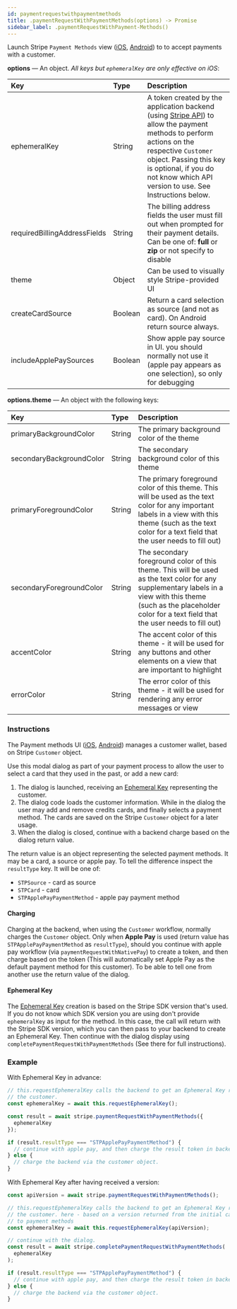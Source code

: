 ```yaml
---
id: paymentrequestwithpaymentmethods
title: .paymentRequestWithPaymentMethods(options) -> Promise
sidebar_label: .paymentRequestWithPayment-Methods()
---
```


Launch Stripe `Payment Methods` view ([iOS](https://stripe.com/docs/mobile/ios/custom#stppaymentoptionsviewcontroller), [Android](https://stripe.com/docs/mobile/android/customer-information#let-your-user-select-their-payment-method)) to to accept payments with a customer.

**options** — An object. _All keys but `ephemeralKey` are only effective on iOS_:

| Key                          | Type    | Description                                                                                                                                                                                                                                                                                                        |
| :--------------------------- | :------ | :----------------------------------------------------------------------------------------------------------------------------------------------------------------------------------------------------------------------------------------------------------------------------------------------------------------- |
| ephemeralKey                 | String  | A token created by the application backend (using [Stripe API](https://stripe.com/docs/mobile/ios/standard#ephemeral-key)) to allow the payment methods to perform actions on the respective `Customer` object. Passing this key is optional, if you do not know which API version to use. See Instructions below. |
| requiredBillingAddressFields | String  | The billing address fields the user must fill out when prompted for their payment details. Can be one of: **full** or **zip** or not specify to disable                                                                                                                                                            |
| theme                        | Object  | Can be used to visually style Stripe-provided UI                                                                                                                                                                                                                                                                   |
| createCardSource             | Boolean | Return a card selection as source (and not as card). On Android return source always.                                                                                                                                                                                                                              |
| includeApplePaySources       | Boolean | Show apple pay source in UI. you should normally not use it (apple pay appears as one selection), so only for debugging                                                                                                                                                                                            |

**options.theme** — An object with the following keys:

| Key                      | Type   | Description                                                                                                                                                                                                               |
| :----------------------- | :----- | :------------------------------------------------------------------------------------------------------------------------------------------------------------------------------------------------------------------------ |
| primaryBackgroundColor   | String | The primary background color of the theme                                                                                                                                                                                 |
| secondaryBackgroundColor | String | The secondary background color of this theme                                                                                                                                                                              |
| primaryForegroundColor   | String | The primary foreground color of this theme. This will be used as the text color for any important labels in a view with this theme (such as the text color for a text field that the user needs to fill out)              |
| secondaryForegroundColor | String | The secondary foreground color of this theme. This will be used as the text color for any supplementary labels in a view with this theme (such as the placeholder color for a text field that the user needs to fill out) |
| accentColor              | String | The accent color of this theme - it will be used for any buttons and other elements on a view that are important to highlight                                                                                             |
| errorColor               | String | The error color of this theme - it will be used for rendering any error messages or view                                                                                                                                  |

### Instructions

The Payment methods UI ([iOS](https://stripe.com/docs/mobile/ios/custom#stppaymentoptionsviewcontroller), [Android](https://stripe.com/docs/mobile/android/customer-information#let-your-user-select-their-payment-method)) manages a customer wallet, based on Stripe `Customer` object.

Use this modal dialog as part of your payment process to allow the user to select a card that they used in the past, or add a new card:

1. The dialog is launched, receiving an [Ephemeral Key](https://stripe.com/docs/mobile/ios/standard#ephemeral-key) representing the customer.
2. The dialog code loads the customer information. While in the dialog the user may add and remove credits cards, and finally selects a payment method. The cards are saved on the Stripe `Customer` object for a later usage.
3. When the dialog is closed, continue with a backend charge based on the dialog return value.

The return value is an object representing the selected payment methods. It may be a card, a source or apple pay. To tell the difference inspect the `resultType` key. It will be one of:

- `STPSource` - card as source
- `STPCard` - card
- `STPApplePayPaymentMethod` - apple pay payment method

#### Charging

Charging at the backend, when using the `Customer` workflow, normally charges the `Customer` object. Only when **Apple Pay** is used (return value has `STPApplePayPaymentMethod` as `resultType`), should you continue with apple pay workflow (via `paymentRequestWithNativePay`) to create a token, and then charge based on the token (This will automatically set Apple Pay as the default payment method for this customer).
To be able to tell one from another use the return value of the dialog.

#### Ephemeral Key

The [Ephemeral Key](https://stripe.com/docs/mobile/ios/standard#ephemeral-key) creation is based on the Stripe SDK version that's used. If you do not know which SDK version you are using don't provide `ephemeralKey` as input for the method. In this case, the call will return with the Stripe SDK version, which you can then pass to your backend to create an Ephemeral Key. Then continue with the dialog display using `completePaymentRequestWithPaymentMethods` (See there for full instructions).

### Example

With Ephemeral Key in advance:

```js
// this.requestEphemeralKey calls the backend to get an Ephemeral Key representing
// the customer.
const ephemeralKey = await this.requestEphemeralKey();

const result = await stripe.paymentRequestWithPaymentMethods({
  ephemeralKey
});

if (result.resultType === "STPApplePayPaymentMethod") {
  // continue with apple pay, and then charge the result token in backend.
} else {
  // charge the backend via the customer object.
}
```

With Ephemeral Key after having received a version:

```js
const apiVersion = await stripe.paymentRequestWithPaymentMethods();

// this.requestEphemeralKey calls the backend to get an Ephemeral Key representing
// the customer. here - based on a version returned from the initial call
// to payment methods
const ephemeralKey = await this.requestEphemeralKey(apiVersion);

// continue with the dialog.
const result = await stripe.completePaymentRequestWithPaymentMethods(
  ephemeralKey
);

if (result.resultType === "STPApplePayPaymentMethod") {
  // continue with apple pay, and then charge the result token in backend.
} else {
  // charge the backend via the customer object.
}
```
